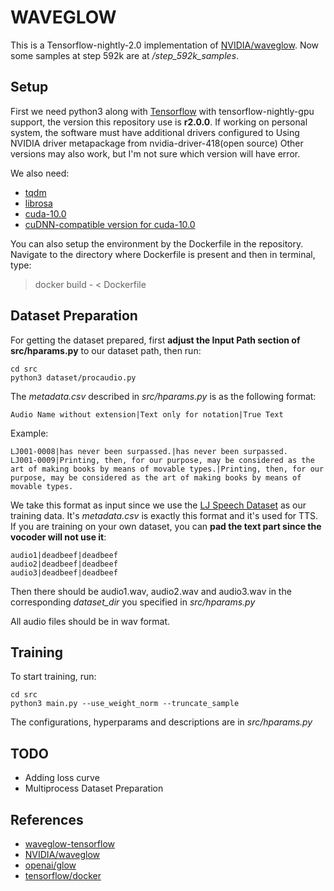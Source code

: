 # WAVEGLOW
This is a Tensorflow-nightly-2.0 implementation of [NVIDIA/waveglow](https://github.com/NVIDIA/waveglow).
Now some samples at step 592k are at */step_592k_samples*.

## Setup
First we need python3 along with [Tensorflow](https://github.com/tensorflow/tensorflow) with tensorflow-nightly-gpu support, the version this repository use is **r2.0.0**. If working on personal system, the software must have additional drivers configured to Using NVIDIA driver metapackage from nvidia-driver-418(open source)
Other versions may also work, but I'm not sure which version will have error.

We also need:
 - [tqdm](https://github.com/tqdm/tqdm)
 - [librosa](https://github.com/librosa/librosa)
 - [cuda-10.0](https://developer.nvidia.com/cuda-10.0-download-archive?target_os=Linux&target_arch=x86_64&target_distro=Ubuntu&target_version=1804&target_type=runfilelocal)
 - [cuDNN-compatible version for cuda-10.0](https://developer.nvidia.com/rdp/form/cudnn-download-survey)

You can also setup the environment by the Dockerfile in the repository.
Navigate to the directory where Dockerfile is present and then in terminal, type:
> docker build - < Dockerfile

## Dataset Preparation
For getting the dataset prepared, first **adjust the Input Path section of src/hparams.py** to our dataset path, then run:
```
cd src
python3 dataset/procaudio.py
```
The *metadata.csv* described in *src/hparams.py* is as the following format:
```
Audio Name without extension|Text only for notation|True Text
```

Example:
```
LJ001-0008|has never been surpassed.|has never been surpassed.
LJ001-0009|Printing, then, for our purpose, may be considered as the art of making books by means of movable types.|Printing, then, for our purpose, may be considered as the art of making books by means of movable types.
```

We take this format as input since we use the [LJ Speech Dataset](https://keithito.com/LJ-Speech-Dataset/) as our training data.
It's *metadata.csv* is exactly this format and it's used for TTS.
If you are training on your own dataset, you can **pad the text part since the vocoder will not use it**:
```
audio1|deadbeef|deadbeef
audio2|deadbeef|deadbeef
audio3|deadbeef|deadbeef
```
Then there should be audio1.wav, audio2.wav and audio3.wav in the corresponding *dataset\_dir* you specified in *src/hparams.py*


All audio files should be in wav format.

## Training
To start training, run:
```
cd src
python3 main.py --use_weight_norm --truncate_sample
```

The configurations, hyperparams and descriptions are in *src/hparams.py*

## TODO
 - Adding loss curve
 - Multiprocess Dataset Preparation

## References
 - [waveglow-tensorflow](https://github.com/b04901014/waveglow-tensorflow)
 - [NVIDIA/waveglow](https://github.com/NVIDIA/waveglow)
 - [openai/glow](https://github.com/openai/glow)
 - [tensorflow/docker](https://github.com/tensorflow/tensorflow/blob/master/tensorflow/tools/docker/Dockerfile.gpu)
